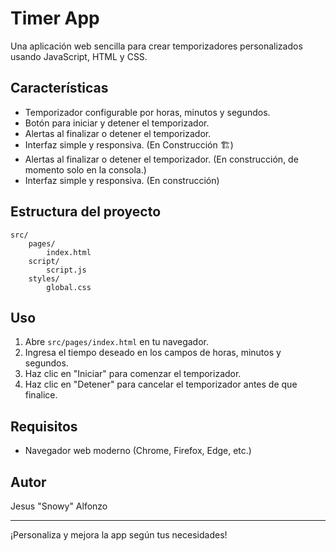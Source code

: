# Timer App

Una aplicación web sencilla para crear temporizadores personalizados usando JavaScript, HTML y CSS.

## Características
- Temporizador configurable por horas, minutos y segundos.
- Botón para iniciar y detener el temporizador.
- Alertas al finalizar o detener el temporizador.
- Interfaz simple y responsiva. (En Construcción 🏗)
- Alertas al finalizar o detener el temporizador. (En construcción, de momento solo en la consola.)
- Interfaz simple y responsiva. (En construcción)

## Estructura del proyecto
```
src/
	pages/
		index.html
	script/
		script.js
	styles/
		global.css
```

## Uso
1. Abre `src/pages/index.html` en tu navegador.
2. Ingresa el tiempo deseado en los campos de horas, minutos y segundos.
3. Haz clic en "Iniciar" para comenzar el temporizador.
4. Haz clic en "Detener" para cancelar el temporizador antes de que finalice.

## Requisitos
- Navegador web moderno (Chrome, Firefox, Edge, etc.)

## Autor
Jesus "Snowy" Alfonzo

---
¡Personaliza y mejora la app según tus necesidades!
